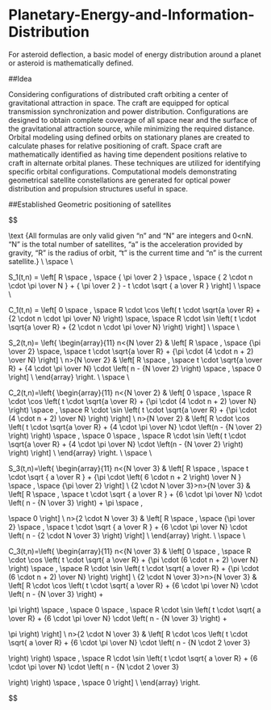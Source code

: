 Planetary-Energy-and-Information-Distribution
=============================================

For asteroid deflection, a basic model of energy distribution around a planet or asteroid is mathematically defined.


##Idea

Considering configurations of distributed craft orbiting a center of gravitational attraction in space. The craft are equipped for optical transmission synchronization and power distribution. Configurations are designed to obtain complete coverage of all space near and the surface of the gravitational attraction source, while minimizing the required distance. Orbital modeling using defined orbits on stationary planes are created to calculate phases for relative positioning of craft. Space craft are mathematically identified as having time dependent positions relative to craft in alternate orbital planes. These techniques are utilized for identifying specific orbital configurations. Computational models demonstrating geometrical satellite constellations are generated for optical power distribution and propulsion structures useful in space.

##Established Geometric positioning of satellites


$$


\text {All formulas are only valid given “n” and “N” are integers and 0<nN. “N” is the total number of satellites, “a” is the acceleration provided by gravity, “R” is the radius of orbit, “t” is the current time and “n” is the current satellite.}
\\ \space \\

S_1(t,n) = \left[
R \space , \space
{ \pi \over 2 } \space , \space
{ 2 \cdot n \cdot \pi \over N } + { \pi \over 2 } - t \cdot \sqrt { a \over R } \right]
\\ \space \\

C_1(t,n) = \left[
0 \space , \space
R \cdot \cos \left( t \cdot \sqrt{a \over R} + {2 \cdot n \cdot \pi \over N} \right) \space, \space
R \cdot \sin \left( t \cdot \sqrt{a \over R} + {2 \cdot n \cdot \pi \over N} \right) \right]
\\ \space \\

S_2(t,n)= \left\{ \begin{array}{11}
n<{N \over 2} &
\left[
R \space , \space
{\pi \over 2} \space, \space
t \cdot \sqrt{a \over R} + {\pi \cdot (4 \cdot n + 2) \over N} \right] \\
n>{N \over 2} &
\left[
R \space , \space
t \cdot \sqrt{a \over R} + {4 \cdot \pi \over N} \cdot \left( n - {N \over 2} \right) \space , \space
0 \right] \\
 \end{array} \right.
\\ \space \\

C_2(t,n)=\left\{ \begin{array}{11}
n<{N \over 2} &
\left[
0 \space , \space
R \cdot \cos \left( t \cdot \sqrt{a \over R} + {\pi \cdot (4 \cdot n + 2) \over N} \right) \space , \space
R \cdot \sin \left( t \cdot \sqrt{a \over R} + {\pi \cdot (4 \cdot n + 2) \over N} \right) \right] \\
n>{N \over 2} &
\left[
R \cdot \cos \left( t \cdot \sqrt{a \over R} + {4 \cdot \pi \over N} \cdot \left(n - {N \over 2} \right) \right) \space , \space
0 \space , \space
R \cdot \sin \left( t \cdot \sqrt{a \over R} + {4 \cdot \pi \over N} \cdot \left(n - {N \over 2} \right) \right) \right] \\
 \end{array} \right.
\\ \space \\

S_3(t,n)=\left\{ \begin{array}{11}
n<{N \over 3} &
\left[
R \space , \space
t \cdot \sqrt { a \over R } + {\pi \cdot \left( 6 \cdot n + 2 \right) \over N } \space , \space
{\pi \over 2} \right] \\
{2 \cdot N \over 3}>n>{N \over 3} &
\left[
R \space , \space
t \cdot \sqrt { a \over R } + {6 \cdot \pi \over N} \cdot \left( n - {N \over 3} \right) + \pi \space ,

\space
0
\right] \\
n>{2 \cdot N \over 3} &
\left[
R \space , \space
{\pi \over 2} \space , \space
t \cdot \sqrt { a \over R } + {6 \cdot \pi \over N} \cdot \left( n - {2 \cdot N \over 3} \right)
\right] \\
 \end{array} \right.
\\ \space \\

C_3(t,n)=\left\{ \begin{array}{11}
n<{N \over 3} &
\left[
0 \space , \space
R \cdot \cos \left( t \cdot \sqrt{ a \over R} + {\pi \cdot (6 \cdot n + 2) \over N} \right) \space , \space
R \cdot \sin \left( t \cdot \sqrt{ a \over R} + {\pi \cdot (6 \cdot n + 2) \over N} \right) \right] \\
{2 \cdot N \over 3}>n>{N \over 3} &
\left[
R \cdot \cos \left( t \cdot \sqrt{ a \over R} + {6 \cdot \pi \over N} \cdot \left( n - {N \over 3} \right) +

\pi \right) \space , \space
0 \space , \space
R \cdot \sin \left( t \cdot \sqrt{ a \over R} + {6 \cdot \pi \over N} \cdot \left( n - {N \over 3} \right) +

\pi \right) \right] \\
n>{2 \cdot N \over 3} &
\left[
R \cdot \cos \left( t \cdot \sqrt{ a \over R} + {6 \cdot \pi \over N} \cdot \left( n - {N \cdot 2 \over 3}

\right) \right) \space , \space
R \cdot \sin \left( t \cdot \sqrt{ a \over R} + {6 \cdot \pi \over N} \cdot \left( n - {N \cdot 2 \over 3}

\right) \right) \space , \space
0 \right] \\
 \end{array} \right.


$$

